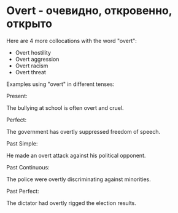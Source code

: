 # Overt - очевидно, откровенно, открыто

Here are 4 more collocations with the word "overt":

- Overt hostility
- Overt aggression
- Overt racism
- Overt threat

Examples using "overt" in different tenses:

Present:

The bullying at school is often overt and cruel.

Perfect:

The government has overtly suppressed freedom of speech.

Past Simple:

He made an overt attack against his political opponent.

Past Continuous:

The police were overtly discriminating against minorities.

Past Perfect:

The dictator had overtly rigged the election results.
